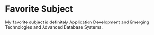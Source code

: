 # Favorite Subject
My favorite subject is definitely Application Development and Emerging Technologies and Advanced Database Systems.
